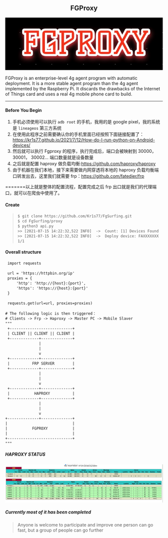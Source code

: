 <h2 align="center"> FGProxy </h2>

<p align="center"><img src="https://raw.githubusercontent.com/Kr1s77/FgSurfing/main/log.png" 
        alt="Master"></p>



FGProxy  is an enterprise-level 4g agent program with automatic deployment. It is a more stable agent program than the 4g agent implemented by the Raspberry Pi. It discards the drawbacks of the Internet of Things card and uses a real 4g mobile phone card to build.

---

#### Before You Begin
1. 手机必须使用可以执行 `adb root` 的手机，我用的是 google pixel，我的系统是 `lineageos` 第三方系统
2. 在使用此程序之前需要确认你的手机里面已经按照下面链接配置了：https://kr1s77.github.io/2021/7/12/How-do-I-run-python-on-Android-devices/
3. 然后就可以执行 Fgproxy 的程序，执行完成后，端口会被映射到 30000， 30001， 30002... 端口数量就是设备数量
4. 之后就是配置 haproxy 做负载均衡:https://github.com/haproxy/haproxy
5. 由于机器在我们本地，接下来需要做内网穿透将本地的 haproxy 负载均衡端口转发出去，这里我们就需要 frp：https://github.com/fatedier/frp

=======以上就是整体的配置流程，配置完成之后 frp 出口就是我们的代理端口，就可以在爬虫中使用了。

#### Create

>   ```shell
>   $ git clone https://github.com/Kr1s77/FgSurfing.git
>   $ cd FgSurfing/proxy
>   $ python3 api.py
>   >> [2021-07-15 14:22:32,522 INFO]  ->  Count: [1] Devices Found
>   >> [2021-07-15 14:22:32,522 INFO]  ->  Deploy device: FAXXXXXXX  1/1
>   ```

#### Overall structure
```python3
 import requests
 
 url = 'https://httpbin.org/ip'
 proxies = {
     'http': 'http://{host}:{port}',
     'https': 'https://{host}:{port}'
 }
 
 requests.get(url=url, proxies=proxies)

# The following logic is then triggered：
# Clients -> Frp -> Haproxy -> Master PC -> Mobile Slaver
"""
 +----------------------------+
 | CLIENT || CLIENT || CLIENT |  
 +-------------+--------------+
               |
               |
               v
 +-------------+--------------+
 |          FRP SERVER        |
 +-------------+--------------+
               |
               |
               v
 +-------------+--------------+
 |           HAPROXY          |
 +-------------+--------------+
               |
               |
               v
+--------------+--------------+
|                             |
|           FGPROXY           |
|                             |
+-----------------------------+
"""
```

##### HAPROXY STATUS 
<p align="center"><img src="https://raw.githubusercontent.com/Kr1s77/FgSurfing/main/haproxy.png" 
        alt="Master"></p>

##### Currently most of it has been completed
> Anyone is welcome to participate and improve
> one person can go fast, but a group of people can go further
